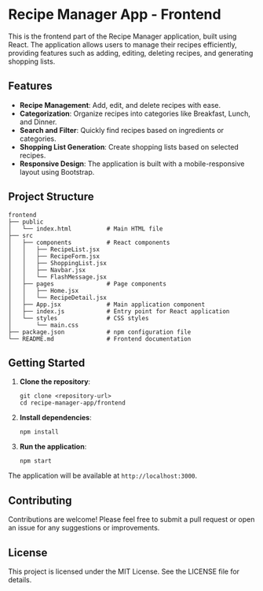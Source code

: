 # Recipe Manager App - Frontend

This is the frontend part of the Recipe Manager application, built using React. The application allows users to manage their recipes efficiently, providing features such as adding, editing, deleting recipes, and generating shopping lists.

## Features

- **Recipe Management**: Add, edit, and delete recipes with ease.
- **Categorization**: Organize recipes into categories like Breakfast, Lunch, and Dinner.
- **Search and Filter**: Quickly find recipes based on ingredients or categories.
- **Shopping List Generation**: Create shopping lists based on selected recipes.
- **Responsive Design**: The application is built with a mobile-responsive layout using Bootstrap.

## Project Structure

```
frontend
├── public
│   └── index.html          # Main HTML file
├── src
│   ├── components          # React components
│   │   ├── RecipeList.jsx
│   │   ├── RecipeForm.jsx
│   │   ├── ShoppingList.jsx
│   │   ├── Navbar.jsx
│   │   └── FlashMessage.jsx
│   ├── pages               # Page components
│   │   ├── Home.jsx
│   │   └── RecipeDetail.jsx
│   ├── App.jsx             # Main application component
│   ├── index.js            # Entry point for React application
│   └── styles              # CSS styles
│       └── main.css
├── package.json            # npm configuration file
└── README.md               # Frontend documentation
```

## Getting Started

1. **Clone the repository**:
   ```
   git clone <repository-url>
   cd recipe-manager-app/frontend
   ```

2. **Install dependencies**:
   ```
   npm install
   ```

3. **Run the application**:
   ```
   npm start
   ```

The application will be available at `http://localhost:3000`.

## Contributing

Contributions are welcome! Please feel free to submit a pull request or open an issue for any suggestions or improvements.

## License

This project is licensed under the MIT License. See the LICENSE file for details.